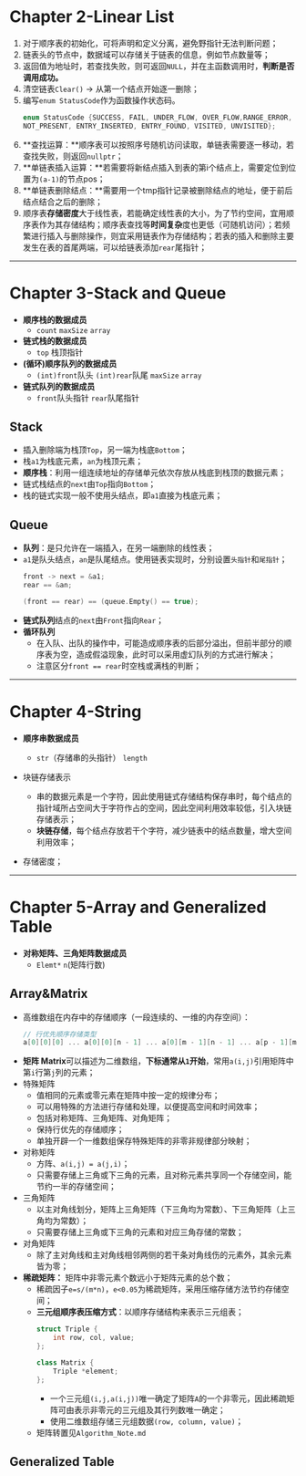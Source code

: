 Chapter 2-Linear List
========
1. 对于顺序表的初始化，可将声明和定义分离，避免野指针无法判断问题；
2. 链表头的节点中，数据域可以存储关于链表的信息，例如节点数量等；
3. 返回值为地址时，若查找失败，则可返回`NULL`，并在主函数调用时，**判断是否调用成功。**
4. 清空链表`Clear()` -> 从第一个结点开始逐一删除；
5. 编写`enum StatusCode`作为函数操作状态码。
    ```C++
    enum StatusCode {SUCCESS, FAIL, UNDER_FLOW, OVER_FLOW,RANGE_ERROR, DUPLICATE_ERROR,
	NOT_PRESENT, ENTRY_INSERTED, ENTRY_FOUND, VISITED, UNVISITED};
    ```
6. **查找运算：**顺序表可以按照序号随机访问读取，单链表需要逐一移动，若查找失败，则返回`nullptr`；
7. **单链表插入运算：**若需要将新结点插入到表的第i个结点上，需要定位到位置为`(a-1)`的节点pos；
8. **单链表删除结点：**需要用一个tmp指针记录被删除结点的地址，便于前后结点结合之后的删除；
9. 顺序表**存储密度**大于线性表，若能确定线性表的大小，为了节约空间，宜用顺序表作为其存储结构；顺序表查找等**时间复杂**度也更低（可随机访问）；若频繁进行插入与删除操作，则宜采用链表作为存储结构；若表的插入和删除主要发生在表的首尾两端，可以给链表添加`rear`尾指针；
---

Chapter 3-Stack and Queue
========
-   **顺序栈的数据成员**
    -   `count` `maxSize` `array`
-   **链式栈的数据成员**
    -   `top` 栈顶指针
-   **(循环)顺序队列的数据成员**
    -   `(int)front`队头 `(int)rear`队尾 `maxSize` `array`
-   **链式队列的数据成员**
    -   `front`队头指针 `rear`队尾指针
## Stack
-   插入删除端为栈顶`Top`，另一端为栈底`Bottom`；
-   栈`a1`为栈底元素，`an`为栈顶元素；
-   **顺序栈**：利用一组连续地址的存储单元依次存放从栈底到栈顶的数据元素；
-   链式栈结点的`next`由`Top`指向`Bottom`；
-   栈的链式实现一般不使用头结点，即`a1`直接为栈底元素；
## Queue
-   **队列**：是只允许在一端插入，在另一端删除的线性表；
-   `a1`是队头结点，`an`是队尾结点。使用链表实现时，分别设置`头指针`和`尾指针`；
    ```c++
    front -> next = &a1;
    rear == &an;
    
    (front == rear) == (queue.Empty() == true); 
    ```
-   **链式队列**结点的`next`由`Front`指向`Rear`；
-   **循环队列**
    -   在入队、出队的操作中，可能造成顺序表的后部分溢出，但前半部分的顺序表为空，造成假溢现象，此时可以采用虚幻队列的方式进行解决；
    -   注意区分`front == rear`时空栈或满栈的判断；
---

Chapter 4-String
===========
-   **顺序串数据成员**
    -   `str`（存储串的头指针） `length`


-   块链存储表示
    -   串的数据元素是一个字符，因此使用链式存储结构保存串时，每个结点的指针域所占空间大于字符作占的空间，因此空间利用效率较低，引入块链存储表示；
    -   **块链存储**，每个结点存放若干个字符，减少链表中的结点数量，增大空间利用效率；
-   存储密度；
---

Chapter 5-Array and Generalized Table
=========
-   **对称矩阵、三角矩阵数据成员**
    -   `Elemt*` `n`(矩阵行数)


## Array&Matrix
-   高维数组在内存中的存储顺序（一段连续的、一维的内存空间）：
    ```c++
    // 行优先顺序存储类型
    a[0][0][0] ... a[0][0][n - 1] ... a[0][m - 1][n - 1] ... a[p - 1][m - 1][n - 1];
    ```
-   **矩阵 Matrix**可以描述为二维数组，**下标通常从`1`开始**，常用`a(i,j)`引用矩阵中第`i`行第`j`列的元素；
-   特殊矩阵
    -   值相同的元素或零元素在矩阵中按一定的规律分布；
    -   可以用特殊的方法进行存储和处理，以便提高空间和时间效率；
    -   包括对称矩阵、三角矩阵、对角矩阵；
    -   保持行优先的存储顺序；
    -   单独开辟一个一维数组保存特殊矩阵的非零非规律部分映射；
-   对称矩阵
    -   方阵、`a(i,j) = a(j,i)`；
    -   只需要存储上三角或下三角的元素，且对称元素共享同一个存储空间，能节约一半的存储空间；
-   三角矩阵
    -   以主对角线划分，矩阵上三角矩阵（下三角均为常数）、下三角矩阵（上三角均为常数）；
    -   只需要存储上三角或下三角的元素和对应三角存储的常数；
-   对角矩阵
    -   除了主对角线和主对角线相邻两侧的若干条对角线伤的元素外，其余元素皆为零；
-   **稀疏矩阵：** 矩阵中非零元素个数远小于矩阵元素的总个数；
    -   稀疏因子`e=s/(m*n)`，`e<0.05`为稀疏矩阵，采用压缩存储方法节约存储空间；
    -   **三元组顺序表压缩方式**：以顺序存储结构来表示三元组表；
        ```c++
        struct Triple {
            int row, col, value;
        };
        
        class Matrix {
            Triple *element;
        };
        ```
        -   一个三元组`(i,j,a(i,j))`唯一确定了矩阵`A`的一个非零元，因此稀疏矩阵可由表示非零元的三元组及其行列数唯一确定；
        -   使用二维数组存储三元组数据`(row, column, value)`；
    -   矩阵转置见`Algorithm_Note.md`
## Generalized Table
